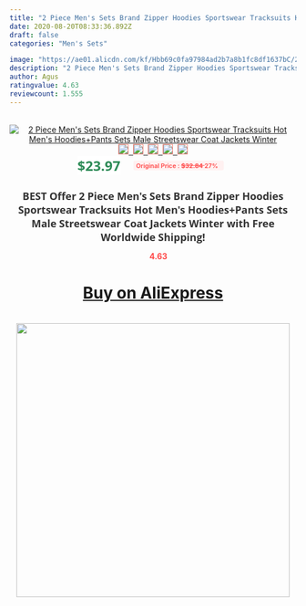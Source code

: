 ```yaml
---
title: "2 Piece Men's Sets Brand Zipper Hoodies Sportswear Tracksuits Hot Men's Hoodies+Pants Sets Male Streetswear Coat Jackets Winter"
date: 2020-08-20T08:33:36.892Z
draft: false
categories: "Men's Sets"

image: "https://ae01.alicdn.com/kf/Hbb69c0fa97984ad2b7a8b1fc8df1637bC/2-Piece-Men-s-Sets-Brand-Zipper-Hoodies-Sportswear-Tracksuits-Hot-Men-s-Hoodies-Pants-Sets.jpg"
description: "2 Piece Men's Sets Brand Zipper Hoodies Sportswear Tracksuits Hot Men's Hoodies+Pants Sets Male Streetswear Coat Jackets Winter"
author: Agus
ratingvalue: 4.63
reviewcount: 1.555
---
```

<br>
<div style="text-align: center;">
<a href="https://s.click.aliexpress.com/e/_9AViiv" target="_blank" rel="nofollow noopener noreferrer"><img alt="2 Piece Men's Sets Brand Zipper Hoodies Sportswear Tracksuits Hot Men's Hoodies+Pants Sets Male Streetswear Coat Jackets Winter" class="magnifier-image" src="https://ae01.alicdn.com/kf/Hbb69c0fa97984ad2b7a8b1fc8df1637bC/2-Piece-Men-s-Sets-Brand-Zipper-Hoodies-Sportswear-Tracksuits-Hot-Men-s-Hoodies-Pants-Sets.jpg_640x640.jpg">
<br>
<img style="border:1px solid salmon" src="https://ae01.alicdn.com/kf/Hbb69c0fa97984ad2b7a8b1fc8df1637bC/2-Piece-Men-s-Sets-Brand-Zipper-Hoodies-Sportswear-Tracksuits-Hot-Men-s-Hoodies-Pants-Sets.jpg_120x120.jpg">&nbsp;&nbsp;<img style="border:1px solid salmon" src="https://ae01.alicdn.com/kf/H64d6e089c6254d299c6c7a34327fed48T/2-Piece-Men-s-Sets-Brand-Zipper-Hoodies-Sportswear-Tracksuits-Hot-Men-s-Hoodies-Pants-Sets.jpg_120x120.jpg">&nbsp;&nbsp;<img style="border:1px solid salmon" src="https://ae01.alicdn.com/kf/H5e5b2be407b74820b461c41f3fc5191ah/2-Piece-Men-s-Sets-Brand-Zipper-Hoodies-Sportswear-Tracksuits-Hot-Men-s-Hoodies-Pants-Sets.jpg_120x120.jpg">&nbsp;&nbsp;<img style="border:1px solid salmon" src="https://ae01.alicdn.com/kf/H5599c3eae9d741cb8f6edb6d2d9220a6P/2-Piece-Men-s-Sets-Brand-Zipper-Hoodies-Sportswear-Tracksuits-Hot-Men-s-Hoodies-Pants-Sets.jpg_120x120.jpg">&nbsp;&nbsp;<img style="border:1px solid salmon" src="https://ae01.alicdn.com/kf/H1ad92961b50c4d9f9477e53a6c49051cM/2-Piece-Men-s-Sets-Brand-Zipper-Hoodies-Sportswear-Tracksuits-Hot-Men-s-Hoodies-Pants-Sets.jpg_120x120.jpg"></a></div><br0>
<div style="text-align: center;"><span style="background-color: white; border: 0px; box-sizing: border-box; color: seagreen; display: inline-block; font-family: &quot;open sans&quot; , &quot;arial&quot; , &quot;helvetica&quot; , sans-serif , &quot;heiti&quot;; font-size: 24px; font-stretch: inherit; font-weight: 700; line-height: inherit; margin: 0px 10px 0px 0px; padding: 0px; vertical-align: middle;">$23.97 </span>
<span style="background: rgb(255 , 241 , 241); border-radius: 3px; border: 0px; box-sizing: border-box; color: #ff4747; display: inline-block; font-family: inherit; font-size: 12px; font-stretch: inherit; font-style: inherit; font-variant: inherit; font-weight: 600; line-height: inherit; margin: 0px; padding: 2px 5px; transform: scale(0.9); vertical-align: middle;">Original Price : <b style="text-decoration: line-through;">$32.84 </b> 27%&nbsp;&nbsp;</span></div>
<h1 style="color: #333333; display: inline-block; font-family: &quot;open sans&quot; , &quot;arial&quot; , &quot;helvetica&quot; , sans-serif , &quot;heiti&quot;; font-size: 18px; font-stretch: inherit; font-weight: 700; text-align: center;">BEST Offer 2 Piece Men's Sets Brand Zipper Hoodies Sportswear Tracksuits Hot Men's Hoodies+Pants Sets Male Streetswear Coat Jackets Winter with Free Worldwide Shipping!</h1>
<div style="color: #ff4747; text-align: center;">
<img src="https://4.bp.blogspot.com/-M0ZcTcb-5uY/XleCXlxnR4I/AAAAAAAAAEc/OrjgMkXV1oMQFaCRZj5HQwOCBcu3w1FegCPcBGAYYCw/s1600/star.png" style="height: 15px;">&nbsp;<b>4.63</b></div>
<div class="button_cont" align="center"><a class="buynow_a" href="https://s.click.aliexpress.com/e/_9AViiv" target="_blank" rel="nofollow noopener noreferrer"><H1>Buy on AliExpress</H1></a></div><br>
<div class="separator" style="clear: both; text-align: center;">
<img src="https://lh3.googleusercontent.com/-pTy5HemUv9M/XlePHvY0dAI/AAAAAAAAAE4/0nX5iRUoIWY8eMW9Dpxeirr157OZliDIgCLcBGAsYHQ/s1600/badge.gif" width="480">
</div>
